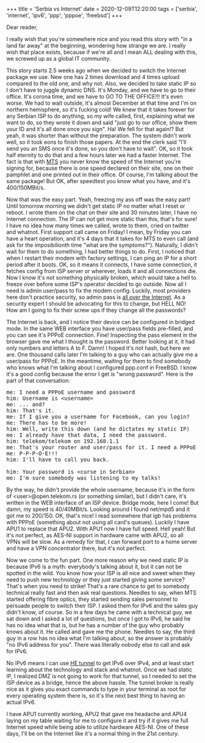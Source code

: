 +++
title = 'Serbia vs Internet'
date = 2020-12-09T12:20:00
tags = ['serbia', 'internet', 'ipv6', 'ppp', 'pppoe', 'freebsd']
+++


Dear reader,

I really wish that you're somewhere nice and you read this story with "in a
land far away" at the beginning, wondering how strange we are. I really wish
that place exists, because if we're all and I mean ALL dealing with this, we
screwed up as a global IT community.

This story starts 2.5 weeks ago when we decided to switch the Internet package we
use. New one has 2 times download and 4 times upload compared to the old one, and
why not. Also, we decided to take static IP so I don't have to juggle dynamic
DNS. It's Monday, and we have to go to their office. It's corona time, and we
have to GO TO THE OFFICE!!! It's even worse. We had to wait outside, it's
almost December at that time and I'm on northern hemisphere, so it's fucking
cold! We knew that it takes forever for any Serbian ISP to do anything, so my
wife called, first, explaining what we want to do, so they wrote it down and
said "just go to our office, show them your ID and it's all done once you
sign".  Ha! We fell for that again!? But yeah, it was shorter than without the
preparation. The system didn't work well, so it took eons to finish those
papers. At the end the clerk said "I'll send you an SMS once it's done, so you
don't have to wait". OK, so it took half eternity to do that and a few hours
later we had a faster Internet. The fact is that with [MTS](https://mts.rs/) you
never know the speed of the Internet you're signing for, because there is one
speed declared on their site, one on their pamphlet and one printed out in
their office. Of course, I'm talking about the same package! But OK, after
speedtest you know what you have, and it's 400/150MBit/s.

Now that was the easy part. Yeah, freezing my ass off was the easy part! Until
tomorrow morning we didn't get static IP no matter what I reset or reboot. I
wrote them on the chat on their site and 30 minutes later, I have no Internet
connection. The IP can not get more static than this, that's for sure! I have
no idea how many times we called, wrote to them, cried on twitter and whatnot.
First support call came on Friday! I mean, by Friday you can have a heart
operation, and it's 4 days that it takes for MTS to even call (and ask for the
imposibilionth time "what are the symptoms?"). Naturally, I didn't wait for
them to do something, I had better things to do. First, I noticed that when I
restart their modem with factory settings, I can ping an IP for a short period
after it boots. OK, so it means it connects, I have some connection, it fetches
config from ISP server or wherever, loads it and all connections die. Now I know
it's not something physically broken, which would take a hell to freeze over
before some ISP's operator decided to go outside. Now all I need is admin
user/pass to fix the modem config. Luckily, most providers here don't practice
security, so admin pass is
[all over the Internet](https://www.google.com/search?hl=en&q=mts%20password%20HG8245H).
As a security expert I should be advocating for this to change, but HELL NO! How
am I going to fix their screw ups if they change all the passwords?

The Internet is back, and I notice their device can be configured in bridged mode.
In the same WEB interface you have user/pass fields pre-filled, and you can see
it's PPPoE connection. Fine! Inspecting the pass element in the browser gave me what I
thought is the password. Better looking at it, it had only numbers and letters
A to F. Damn! I hoped it's not hash, but here we are. One thousand calls later
I'm talking to a guy who can actually give me a user/pass for PPPoE. In the meantime,
waiting for them to find somebody who knows what I'm talking about I
configured ppp.conf in FreeBSD. I know it's a good config because the error I
get is "wrong password". Here is the part of that conversation:

<pre>
me: I need a PPPoE username and password
him: Username is &lt;username&gt;
me: ... and?
him: That's it.
me: If I give you a username for Facebook, can you login?
me: There has to be more!
him: Well, write this down (and he dictates my static IP)
me: I already have that data, I need the password.
him: telekom/telekom on 192.168.1.1
me: That's your router and user/pass for it. I need a PPPoE password.
me: P-P-P-O-E!!!
him: I'll have to call you back.

him: Your password is &lt;curse in Serbian&gt;
me: I'm sure somebody was listening to my talks!
</pre>

By the way, he didn't provide the whole username, because it's in the form of
&lt;user&gt;@open.telekom.rs (or something similar), but I didn't care, it's
written in the WEB interface of an ISP device. Bridge mode, here I come! But damn, my
speed is 40/40MBit/s. Looking around I found net/mpd5 and it got me to 200/150.
OK, that's nice! I read somewhere that igb has problems with PPPoE (something
about not using all card's queues). Luckily I have APU1 to replace that APU2.
With APU1 now I have full speed. Hell yeah! But it's not perfect, as AES-NI
support in hardware came with APU2, so all VPNs will be slow. As a remedy for
that, I can forward port to a home server and have a VPN concentrator there, but
it's not perfect.

Now we come to the fun part. One more reason why we need static IP is because
IPv6 is a myth: everybody's talking about it, but it can not be spotted in the
wild. You know how your ISP is all nice and sweet when they need to push new
technology or they just started giving some service? That's when you need to
strike! That's a rare chance to get to somebody technical really fast and then
ask real questions. Needles to say, when MTS started offering fibre optics,
they started sending sales personnel to persuade people to switch their ISP. I
asked them for IPv6 and the sales guy didn't know, of course. So in a few days he
came with a technical guy, we sat down and I asked a lot of questions, but once
I got to IPv6, he said he has no idea what that is, but he has a number of the
guy who probably knows about it. He called and gave me the phone. Needles to
say, the third guy in a row has no idea what I'm talking about, so the answer
is probably "no IPv6 address for you". There was literally nobody else to call
and ask for IPv6.

No IPv6 means I can use [HE tunnel](https://tunnelbroker.net/) to get IPv6 over
IPv4, and at least start learning about the technology and stack and whatnot.
Once we had static IP, I realized DMZ is not going to work for that tunnel, so
I needed to set the ISP device as a bridge, hence the above hassle. The tunnel broker
is really nice as it gives you exact commands to type in your terminal as root
for every operating system there is, so it's the next best thing to having an
actual IPv6.

I have APU1 currently working, APU2 that gave me headache and APU4 laying on my
table waiting for me to configure it and try if it gives me full Internet speed
while being able to utilize hardware AES-NI. One of these days, I'll be on the
Internet like it's a normal thing in the 21st century.
